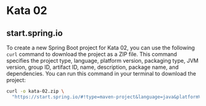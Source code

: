 # Kata 02

## start.spring.io
To create a new Spring Boot project for Kata 02, you can use the following `curl` command to download the project as a ZIP file. This command specifies the project type, language, platform version, packaging type, JVM version, group ID, artifact ID, name, description, package name, and dependencies.
You can run this command in your terminal to download the project:
```bash
curl -o kata-02.zip \
  "https://start.spring.io/#!type=maven-project&language=java&platformVersion=3.5.3&packaging=jar&jvmVersion=24&groupId=ch.kata&artifactId=kata-02&name=kata-02&description=Kata%2002%20Project&packageName=ch.kata.kata-02&dependencies=web,devtools,lombok,modulith"
```